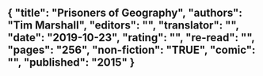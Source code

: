 {
 "title": "Prisoners of Geography",
 "authors": "Tim Marshall",
 "editors": "",
 "translator": "",
 "date": "2019-10-23",
 "rating": "",
 "re-read": "",
 "pages": "256",
 "non-fiction": "TRUE",
 "comic": "",
 "published": "2015"
}
---

